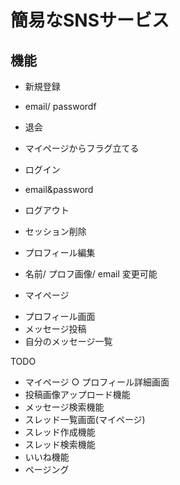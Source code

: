 # 簡易なSNSサービス

## 機能
* 新規登録
- email/ passwordf
* 退会
- マイページからフラグ立てる
* ログイン
- email&password
* ログアウト
- セッション削除
* プロフィール編集
- 名前/ プロフ画像/ email 変更可能
* マイページ
- プロフィール画面
- メッセージ投稿
- 自分のメッセージ一覧

TODO
- マイページ
○ プロフィール詳細画面
- 投稿画像アップロード機能
- メッセージ検索機能
- スレッド一覧画面(マイページ)
- スレッド作成機能
- スレッド検索機能
- いいね機能
- ページング
